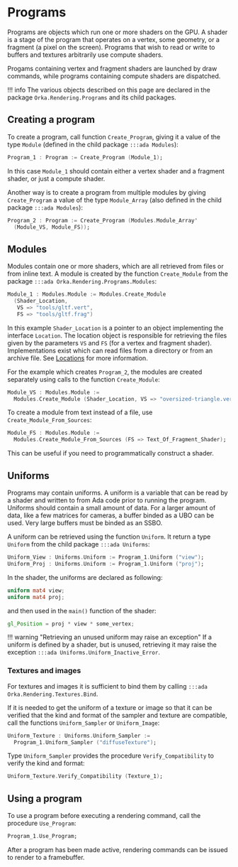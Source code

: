 # Programs

Programs are objects which run one or more shaders on the GPU.
A shader is a stage of the program that operates on a vertex, some
geometry, or a fragment (a pixel on the screen).
Programs that wish to read or write to buffers and textures arbitrarily
use compute shaders.

Progams containing vertex and fragment shaders are launched by draw commands,
while programs containing compute shaders are dispatched.

!!! info
    The various objects described on this page are declared in
    the package `Orka.Rendering.Programs` and its child packages.

## Creating a program

To create a program, call function `Create_Program`, giving it a value of
the type `Module` (defined in the child package `:::ada Modules`):

```ada
Program_1 : Program := Create_Program (Module_1);
```

In this case `Module_1` should contain either a vertex shader and a fragment shader,
or just a compute shader.

Another way is to create a program from multiple modules by giving `Create_Program`
a value of the type `Module_Array` (also defined in the child package `:::ada Modules`):

```ada
Program_2 : Program := Create_Program (Modules.Module_Array'
  (Module_VS, Module_FS));
```

## Modules

Modules contain one or more shaders, which are all retrieved from files
or from inline text.
A module is created by the function `Create_Module` from the package
`:::ada Orka.Rendering.Programs.Modules`:

```ada
Module_1 : Modules.Module := Modules.Create_Module
  (Shader_Location,
   VS => "tools/gltf.vert",
   FS => "tools/gltf.frag")
```

In this example `Shader_Location` is a pointer to an object implementing
the interface `Location`. The location object is responsible for retrieving
the files given by the parameters `VS` and `FS`
(for a vertex and fragment shader).
Implementations exist which can read files from a directory or from an archive file.
See [Locations](/resources/locations/) for more information.

For the example which creates `Program_2`, the modules are created separately using calls to
the function `Create_Module`:

```ada
Module_VS : Modules.Module :=
  Modules.Create_Module (Shader_Location, VS => "oversized-triangle.vert");
```

To create a module from text instead of a file, use `Create_Module_From_Sources`:

```ada
Module_FS : Modules.Module :=
  Modules.Create_Module_From_Sources (FS => Text_Of_Fragment_Shader);
```

This can be useful if you need to programmatically construct a shader.

## Uniforms

Programs may contain uniforms. A uniform is a variable that can be read by a shader
and written to from Ada code prior to running the program.
Uniforms should contain a small amount of data.
For a larger amount of data, like a few matrices for cameras, a buffer binded as a UBO can be used.
Very large buffers must be binded as an SSBO.

A uniform can be retrieved using the function `Uniform`.
It return a type `Uniform` from the child package `:::ada Uniforms`:

```ada
Uniform_View : Uniforms.Uniform := Program_1.Uniform ("view");
Uniform_Proj : Uniforms.Uniform := Program_1.Uniform ("proj");
```

In the shader, the uniforms are declared as following:

```glsl
uniform mat4 view;
uniform mat4 proj;
```

and then used in the `main()` function of the shader:

```glsl
gl_Position = proj * view * some_vertex;
```

!!! warning "Retrieving an unused uniform may raise an exception"
    If a uniform is defined by a shader, but is unused, retrieving it
    may raise the exception `:::ada Uniforms.Uniform_Inactive_Error`.

### Textures and images

For textures and images it is sufficient to bind them by calling
`:::ada Orka.Rendering.Textures.Bind`.

If it is needed to get the uniform of a texture or image so that
it can be verified that the kind and format of the sampler and texture
are compatible, call the functions `Uniform_Sampler` or `Uniform_Image`:

```ada
Uniform_Texture : Uniforms.Uniform_Sampler :=
  Program_1.Uniform_Sampler ("diffuseTexture");
```

Type `Uniform_Sampler` provides the procedure `Verify_Compatibility` to
verify the kind and format:

```ada
Uniform_Texture.Verify_Compatibility (Texture_1);
```

## Using a program

To use a program before executing a rendering command, call the
procedure `Use_Program`:

```ada
Program_1.Use_Program;
```

After a program has been made active, rendering commands can be issued
to render to a framebuffer.
